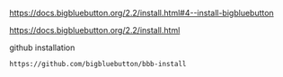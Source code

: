 https://docs.bigbluebutton.org/2.2/install.html#4--install-bigbluebutton

https://docs.bigbluebutton.org/2.2/install.html


github installation
```
https://github.com/bigbluebutton/bbb-install
```

